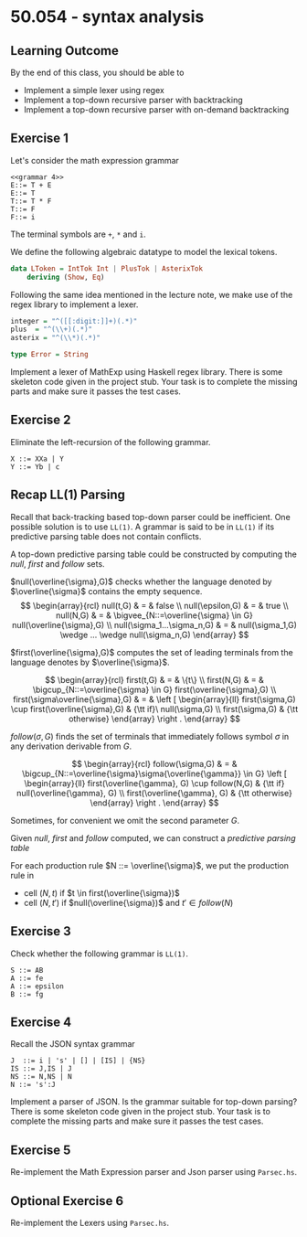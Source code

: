 # 50.054 - syntax analysis


## Learning Outcome 

By the end of this class, you should be able to 

* Implement a simple lexer using regex
* Implement a top-down recursive parser with backtracking
* Implement a top-down recursive parser with on-demand backtracking 


## Exercise 1  

Let's consider the math expression grammar

```
<<grammar 4>> 
E::= T + E
E::= T
T::= T * F 
T::= F
F::= i    
```

The terminal symbols are `+`, `*` and `i`. 

We define the following algebraic datatype to model the lexical tokens.

```hs
data LToken = IntTok Int | PlusTok | AsterixTok 
    deriving (Show, Eq)
```

Following the same idea mentioned in the lecture note, we make use of the regex library to implement a lexer.

```hs
integer = "^([[:digit:]]+)(.*)"
plus  = "^(\\+)(.*)"
asterix = "^(\\*)(.*)"

type Error = String
```
Implement a lexer of MathExp using Haskell regex library. 
There is some skeleton code given in the project stub. Your task is to complete the missing parts and make sure it passes the test cases.


## Exercise 2

Eliminate the left-recursion of the following grammar.

```
X ::= XXa | Y
Y ::= Yb | c
```



## Recap LL(1) Parsing

Recall that back-tracking based top-down parser could be inefficient.
One possible solution is to use `LL(1)`. A grammar is said to be in `LL(1)` if its predictive parsing table does not contain conflicts.

A top-down predictive parsing table could be constructed by computing the $null$, $first$ and $follow$ sets.

$null(\overline{\sigma},G)$ checks whether the language denoted by $\overline{\sigma}$ contains the empty sequence.
$$
\begin{array}{rcl}
null(t,G) & = & false \\ 
null(\epsilon,G) & = & true \\ 
null(N,G) & = & \bigvee_{N::=\overline{\sigma} \in G} null(\overline{\sigma},G) \\ 
null(\sigma_1...\sigma_n,G) & = & null(\sigma_1,G) \wedge ... \wedge null(\sigma_n,G)
\end{array}
$$

$first(\overline{\sigma},G)$ computes the set of leading terminals from the language denotes by $\overline{\sigma}$.

$$
\begin{array}{rcl}
first(t,G) & = & \{t\} \\ 
first(N,G) & = & \bigcup_{N::=\overline{\sigma} \in G} first(\overline{\sigma},G) \\ 
first(\sigma\overline{\sigma},G) & = & 
  \left [ 
    \begin{array}{ll} 
      first(\sigma,G) \cup first(\overline{\sigma},G) & {\tt if}\ null(\sigma,G) \\ 
      first(\sigma,G) & {\tt otherwise} 
      \end{array} 
  \right . 
\end{array}
$$

$follow(\sigma,G)$ finds the set of terminals that immediately follows symbol $\sigma$ in any derivation derivable from $G$.

$$
\begin{array}{rcl}
follow(\sigma,G) & = & \bigcup_{N::=\overline{\sigma}\sigma{\overline{\gamma}} \in G} 
  \left [ 
    \begin{array}{ll}
      first(\overline{\gamma}, G) \cup follow(N,G) & {\tt if} null(\overline{\gamma}, G) \\
      first(\overline{\gamma}, G) & {\tt otherwise}
    \end{array} 
  \right . 
\end{array}
$$ 

Sometimes, for convenient we omit the second parameter $G$.


Given $null$, $first$ and $follow$ computed, we can construct a *predictive parsing table*

For each production rule $N ::= \overline{\sigma}$, we put the production rule in 

* cell $(N,t)$ if $t \in first(\overline{\sigma})$
* cell $(N,t')$ if $null(\overline{\sigma})$ and $t' \in follow(N)$


## Exercise 3

Check whether the following grammar is `LL(1)`.

```
S ::= AB
A ::= fe
A ::= epsilon
B ::= fg
```



## Exercise 4

Recall the JSON syntax grammar

```
J  ::= i | 's' | [] | [IS] | {NS}
IS ::= J,IS | J
NS ::= N,NS | N
N ::= 's':J
```

Implement a parser of JSON. Is the grammar suitable for top-down parsing? 
There is some skeleton code given in the project stub. Your task is to 
complete the missing parts and make sure it passes the test cases.


## Exercise 5

Re-implement the Math Expression parser and Json parser using `Parsec.hs`.

## Optional Exercise 6

Re-implement the Lexers using `Parsec.hs`.